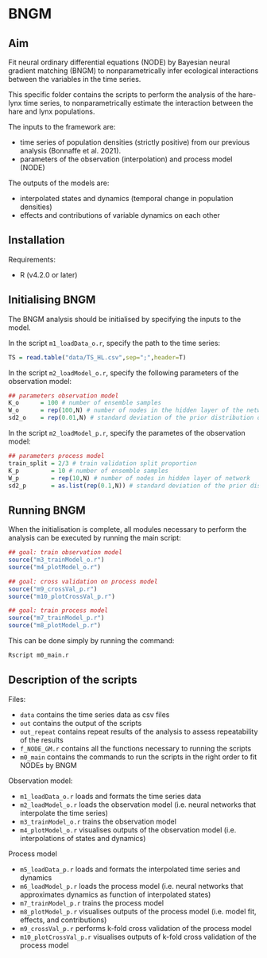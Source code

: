 # BNGM


## Aim

Fit neural ordinary differential equations (NODE) by Bayesian neural gradient matching (BNGM) to nonparametrically infer ecological interactions between the variables in the time series.

This specific folder contains the scripts to perform the analysis of the hare-lynx time series, to nonparametrically estimate the interaction between the hare and lynx populations.

The inputs to the framework are:
* time series of population densities (strictly positive) from our previous analysis (Bonnaffe et al. 2021).
* parameters of the observation (interpolation) and process model (NODE)

The outputs of the models are:
* interpolated states and dynamics (temporal change in population densities)
* effects and contributions of variable dynamics on each other

## Installation

Requirements:
* R (v4.2.0 or later)


## Initialising BNGM

The BNGM analysis should be initialised by specifying the inputs to the model.

In the script `m1_loadData_o.r`, specify the path to the time series: 

``` R
TS = read.table("data/TS_HL.csv",sep=";",header=T)
```

In the script `m2_loadModel_o.r`, specify the following parameters of the observation model:

``` R
## parameters observation model
K_o      = 100 # number of ensemble samples
W_o      = rep(100,N) # number of nodes in the hidden layer of the networks 
sd2_o    = rep(0.01,N) # standard deviation of the prior distribution of the network parameters
```

In the script `m2_loadModel_p.r`, specify the parametes of the observation model:

``` R
## parameters process model
train_split = 2/3 # train validation split proportion
K_p         = 10 # number of ensemble samples
W_p         = rep(10,N) # number of nodes in hidden layer of network
sd2_p       = as.list(rep(0.1,N)) # standard deviation of the prior distribution of the network parameters
```


## Running BNGM

When the initialisation is complete, all modules necessary to perform the analysis can be executed by running the main script:

``` R
## goal: train observation model
source("m3_trainModel_o.r")
source("m4_plotModel_o.r")

## goal: cross validation on process model
source("m9_crossVal_p.r")
source("m10_plotCrossVal_p.r")

## goal: train process model 
source("m7_trainModel_p.r")
source("m8_plotModel_p.r")
```

This can be done simply by running the command:
``` bash
Rscript m0_main.r
```


## Description of the scripts

Files: 
* `data` contains the time series data as csv files
* `out` contains the output of the scripts 
* `out_repeat` contains repeat results of the analysis to assess repeatability of the results 
* `f_NODE_GM.r` contains all the functions necessary to running the scripts
* `m0_main` contains the commands to run the scripts in the right order to fit NODEs by BNGM 

Observation model:
* `m1_loadData_o.r` loads and formats the time series data
* `m2_loadModel_o.r` loads the observation model (i.e. neural networks that interpolate the time series) 
* `m3_trainModel_o.r` trains the observation model 
* `m4_plotModel_o.r` visualises outputs of the observation model (i.e. interpolations of states and dynamics) 

Process model
* `m5_loadData_p.r` loads and formats the interpolated time series and dynamics 
* `m6_loadModel_p.r` loads the process model (i.e. neural networks that approximates dynamics as function of interpolated states) 
* `m7_trainModel_p.r` trains the process model 
* `m8_plotModel_p.r` visualises outputs of the process model (i.e. model fit, effects, and contributions)
* `m9_crossVal_p.r` performs k-fold cross validation of the process model 
* `m10_plotCrossVal_p.r` visualises outputs of k-fold cross validation of the process model


